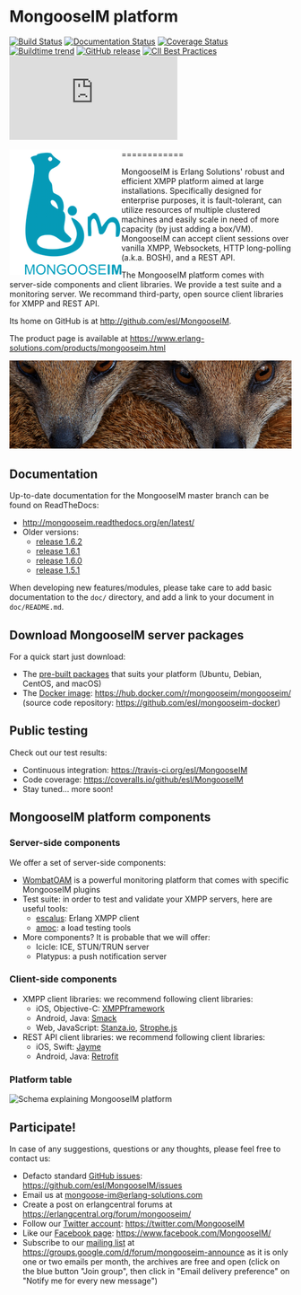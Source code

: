 # MongooseIM platform

[![Build Status](https://travis-ci.org/esl/MongooseIM.svg?branch=master)](https://travis-ci.org/esl/MongooseIM) [![Documentation Status](https://readthedocs.org/projects/mongooseim/badge/?version=latest)](http://mongooseim.readthedocs.org/en/latest/?badge=latest) [![Coverage Status](https://img.shields.io/coveralls/esl/MongooseIM.svg)](https://coveralls.io/r/esl/MongooseIM?branch=master) [![Buildtime trend](https://buildtimetrend.herokuapp.com/badge/esl/MongooseIM/latest)](https://buildtimetrend.herokuapp.com/dashboard/esl/MongooseIM/)
[![GitHub release](https://img.shields.io/github/release/esl/MongooseIM.svg)](https://github.com/esl/MongooseIM/releases) [![CII Best Practices](https://bestpractices.coreinfrastructure.org/projects/476/badge)](https://bestpractices.coreinfrastructure.org/projects/476) [![xmpp.net score](https://xmpp.net/badge.php?domain=erlang-solutions.com)](https://xmpp.net/result.php?domain=erlang-solutions.com&amp;type=client)

============
<img align="left" src="doc/MongooseIM_logo.png" alt="MongooseIM platform's logo" />

MongooseIM is Erlang Solutions' robust and efficient XMPP platform aimed at large installations. Specifically designed for enterprise purposes, it is fault-tolerant, can utilize resources of multiple clustered machines and easily scale in need of more capacity (by just adding a box/VM). MongooseIM can accept client sessions over vanilla XMPP, Websockets, HTTP long-polling (a.k.a. BOSH), and a REST API.

The MongooseIM platform comes with server-side components and client libraries. We provide a test suite and a monitoring server. We recommand third-party, open source client libraries for XMPP and REST API.

Its home on GitHub is at http://github.com/esl/MongooseIM.

The product page is available at https://www.erlang-solutions.com/products/mongooseim.html

<img src="doc/mongoose_top_banner_800.jpeg" alt="MongooseIM platform's mongooses faces" />

Documentation
-------------

Up-to-date documentation for the MongooseIM master branch can be found on ReadTheDocs:
* http://mongooseim.readthedocs.org/en/latest/
* Older versions:
  * [release 1.6.2](http://mongooseim.readthedocs.org/en/1.6.2/)
  * [release 1.6.1](http://mongooseim.readthedocs.org/en/1.6.1/)
  * [release 1.6.0](http://mongooseim.readthedocs.org/en/1.6.0/)
  * [release 1.5.1](http://mongooseim.readthedocs.org/en/1.5.1/)

When developing new features/modules, please take care to add basic documentation
to the `doc/` directory, and add a link to your document in `doc/README.md`.

Download MongooseIM server packages
-----------------------------------

For a quick start just download:
* The [pre-built packages](https://www.erlang-solutions.com/resources/download.html)
that suits your platform (Ubuntu, Debian, CentOS, and macOS)
* The [Docker image](https://hub.docker.com/r/mongooseim/mongooseim/): https://hub.docker.com/r/mongooseim/mongooseim/ (source code repository: https://github.com/esl/mongooseim-docker)

Public testing
--------------

Check out our test results:
* Continuous integration: https://travis-ci.org/esl/MongooseIM
* Code coverage: https://coveralls.io/github/esl/MongooseIM
* Stay tuned... more soon!

MongooseIM platform components
------------------------------

### Server-side components

We offer a set of server-side components:
* [WombatOAM]() is a powerful monitoring platform that comes with specific MongooseIM plugins
* Test suite: in order to test and validate your XMPP servers, here are useful tools:
    * [escalus](https://github.com/esl/escalus): Erlang XMPP client
    * [amoc](https://github.com/esl/amoc): a load testing tools
* More components? It is probable that we will offer:
    * Icicle: ICE, STUN/TRUN server
    * Platypus: a push notification server

### Client-side components

* XMPP client libraries: we recommend following client libraries:
    * iOS, Objective-C: [XMPPframework](https://github.com/robbiehanson/XMPPFramework)
    * Android, Java: [Smack](https://github.com/igniterealtime/Smack)
    * Web, JavaScript: [Stanza.io](https://github.com/otalk/stanza.io), [Strophe.js](https://github.com/strophe/strophejs)
* REST API client libraries: we recommend following client libraries:
    * iOS, Swift: [Jayme](https://github.com/inaka/Jayme)
    * Android, Java: [Retrofit](https://github.com/square/retrofit)

### Platform table

<img src="doc/MongooseIM_platform.jpeg" alt="Schema explaining MongooseIM platform" />

Participate!
------------

In case of any suggestions, questions or any thoughts, please feel free to contact us:
* Defacto standard [GitHub issues](https://github.com/esl/MongooseIM/issues): https://github.com/esl/MongooseIM/issues
* Email us at <a href='mailto:mongoose-im@erlang-solutions.com'>mongoose-im@erlang-solutions.com</a>
* Create a post on erlangcentral forums at <a href='https://erlangcentral.org/forum/mongooseim/'>https://erlangcentral.org/forum/mongooseim/</a>
* Follow our [Twitter account](https://twitter.com/MongooseIM): https://twitter.com/MongooseIM
* Like our [Facebook page](https://www.facebook.com/MongooseIM/): https://www.facebook.com/MongooseIM/
* Subscribe to our [mailing list](https://groups.google.com/d/forum/mongooseim-announce) at https://groups.google.com/d/forum/mongooseim-announce as it is only one or two emails per month, the archives are free and open (click on the blue button "Join group", then click in "Email delivery preference" on "Notify me for every new message")
